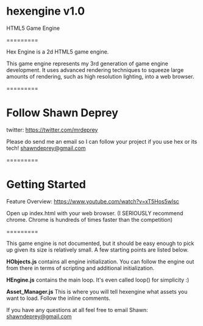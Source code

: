 hexengine v1.0
=========

HTML5 Game Engine

=========

Hex Engine is a 2d HTML5 game engine.

This game engine represents my 3rd generation of game engine development. It uses advanced rendering techniques
to squeeze large amounts of rendering, such as high resolution lighting, into a web browser.

=========

Follow Shawn Deprey
=========

twitter: https://twitter.com/mrdeprey

Please do send me an email so I can follow your project if you use hex or its tech! shawndeprey@gmail.com

=========

Getting Started
=========

Feature Overview: https://www.youtube.com/watch?v=xT5Hos5wlsc

Open up index.html with your web browser. (I SERIOUSLY recommend chrome. Chrome is hundreds of times faster than the competition)

=========

This game engine is not documented, but it should be easy enough to pick up given its size is relatively small. A few starting points are listed below.

**HObjects.js** contains all engine initialization. You can follow the engine out from there in terms of scripting and additional initialization.

**HEngine.js** contains the main loop. It's even called loop() for simplicity :)

**Asset_Manager.js** This is where you will tell hexengine what assets you want to load. Follow the inline comments.

If you have any questions at all feel free to email Shawn: shawndeprey@gmail.com
